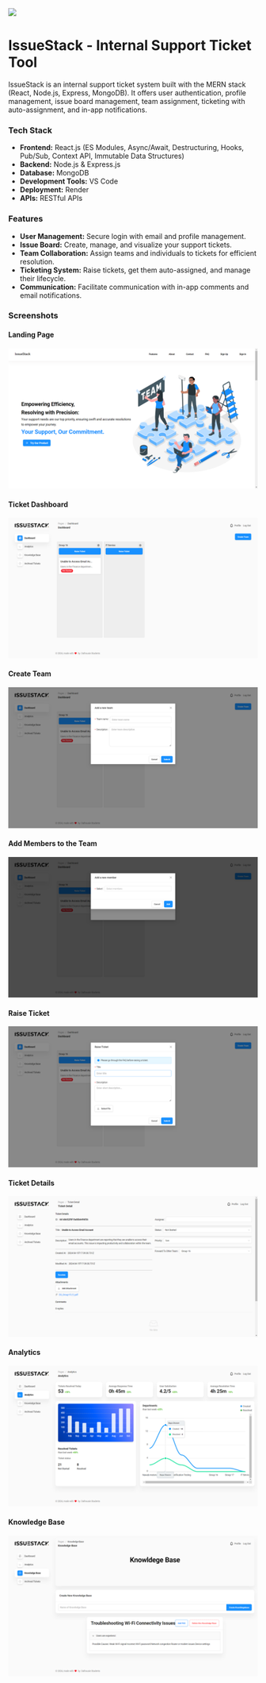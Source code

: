 <img width="150px" src="https://firebasestorage.googleapis.com/v0/b/github-profile-8b6ca.appspot.com/o/logo.svg?alt=media&token=e3113a42-5036-4df8-bfcc-bebc8a1c751d"/>

# IssueStack - Internal Support Ticket Tool

IssueStack is an internal support ticket system built with the MERN stack (React, Node.js, Express, MongoDB). It offers user authentication, profile management, issue board management, team assignment, ticketing with auto-assignment, and in-app notifications.

### Tech Stack

- **Frontend:** React.js (ES Modules, Async/Await, Destructuring, Hooks, Pub/Sub, Context API, Immutable Data Structures)
- **Backend:** Node.js & Express.js
- **Database:** MongoDB
- **Development Tools:** VS Code
- **Deployment:** Render
- **APIs:** RESTful APIs

### Features

- **User Management:** Secure login with email and profile management.
- **Issue Board:** Create, manage, and visualize your support tickets.
- **Team Collaboration:** Assign teams and individuals to tickets for efficient resolution.
- **Ticketing System:** Raise tickets, get them auto-assigned, and manage their lifecycle.
- **Communication:** Facilitate communication with in-app comments and email notifications.

### Screenshots

#### Landing Page

![SS-MAIN](./Screenshots/LandingPage.png)

#### Ticket Dashboard

![Ticket Dashboard](./Screenshots/DashBoard.png)

#### Create Team

![Create Team](./Screenshots/Create%20Team.png)

#### Add Members to the Team

![Add Members to the Team](./Screenshots/Add%20Members.png)

#### Raise Ticket

![Raise Ticket](./Screenshots/RaiseTicket.png)

#### Ticket Details

![Ticket Details](./Screenshots/Ticket%20Details.png)

#### Analytics

![Analytics](./Screenshots/Analytics.png)

#### Knowledge Base

![Knowledge Base](./Screenshots/Knowledge%20Base.png)
